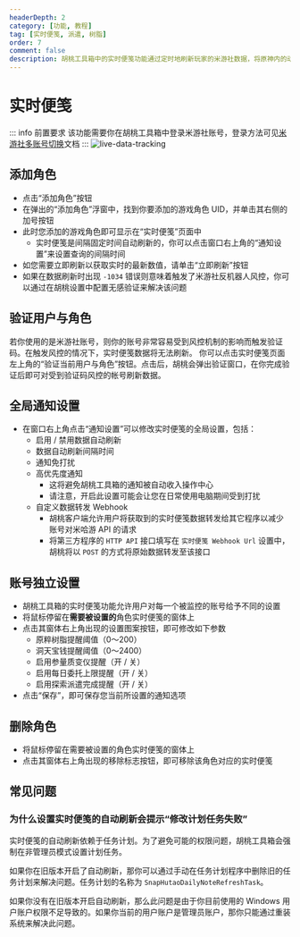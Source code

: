 ```yaml
---
headerDepth: 2
category: [功能, 教程]
tag: [实时便笺, 派遣, 树脂]
order: 7
comment: false
description: 胡桃工具箱中的实时便笺功能通过定时地刷新玩家的米游社数据，将原神内的动态信息同步至本地计算机并根据用户的要求按条件执行消息提醒推送。
---
```


# 实时便笺

::: info 前置要求
该功能需要你在胡桃工具箱中登录米游社账号，登录方法可见[米游社多账号切换](mhy-account-switch.md)文档
:::
![live-data-tracking](https://img.alicdn.com/imgextra/i4/1797064093/O1CN01YUyKil1g6e0x3SpKX_!!1797064093.png_.webp)

## 添加角色

- 点击“添加角色”按钮
- 在弹出的“添加角色”浮窗中，找到你要添加的游戏角色 UID，并单击其右侧的加号按钮
- 此时您添加的游戏角色即可显示在“实时便笺”页面中
  - 实时便笺是间隔固定时间自动刷新的，你可以点击窗口右上角的“通知设置”来设置查询的间隔时间
- 如您需要立即刷新以获取实时的最新数值，请单击“立即刷新”按钮
- 如果在数据刷新时出现 `-1034` 错误则意味着触发了米游社反机器人风控，你可以通过在胡桃设置中配置无感验证来解决该问题

## 验证用户与角色

若你使用的是米游社账号，则你的账号非常容易受到风控机制的影响而触发验证码。在触发风控的情况下，实时便笺数据将无法刷新。
你可以点击实时便笺页面左上角的“验证当前用户与角色”按钮。点击后，胡桃会弹出验证窗口，在你完成验证后即可对受到验证码风控的帐号刷新数据。

## 全局通知设置

- 在窗口右上角点击“通知设置”可以修改实时便笺的全局设置，包括：
  - 启用 / 禁用数据自动刷新
  - 数据自动刷新间隔时间
  - 通知免打扰
  - 高优先度通知
    - 这将避免胡桃工具箱的通知被自动收入操作中心
    - 请注意，开启此设置可能会让您在日常使用电脑期间受到打扰
  - 自定义数据转发 Webhook
    - 胡桃客户端允许用户将获取到的实时便笺数据转发给其它程序以减少账号对米哈游 API 的请求
    - 将第三方程序的 `HTTP API` 接口填写在 `实时便笺 Webhook Url` 设置中，胡桃将以 `POST` 的方式将原始数据转发至该接口

## 账号独立设置

- 胡桃工具箱的实时便笺功能允许用户对每一个被监控的账号给予不同的设置
- 将鼠标停留在**需要被设置的**角色实时便笺的窗体上
- 点击其窗体右上角出现的设置图案按钮，即可修改如下参数
  - 原粹树脂提醒阈值（0～200）
  - 洞天宝钱提醒阈值（0～2400）
  - 启用参量质变仪提醒（开 / 关）
  - 启用每日委托上限提醒（开 / 关）
  - 启用探索派遣完成提醒（开 / 关）
- 点击“保存”，即可保存您当前所设置的通知选项

## 删除角色

- 将鼠标停留在需要被设置的角色实时便笺的窗体上
- 点击其窗体右上角出现的移除标志按钮，即可移除该角色对应的实时便笺

## 常见问题

### 为什么设置实时便笺的自动刷新会提示“修改计划任务失败”

实时便笺的自动刷新依赖于任务计划。为了避免可能的权限问题，胡桃工具箱会强制在非管理员模式设置计划任务。

如果你在旧版本开启了自动刷新，那你可以通过手动在任务计划程序中删除旧的任务计划来解决问题。任务计划的名称为 `SnapHutaoDailyNoteRefreshTask`。

如果你没有在旧版本开启自动刷新，那么此问题是由于你目前使用的 Windows 用户账户权限不足导致的。如果你当前的用户账户是管理员账户，那你只能通过重装系统来解决此问题。
